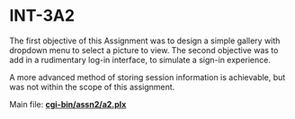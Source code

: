 # INT-3A2

The first objective of this Assignment was to design a simple gallery with dropdown menu to select a picture to view.
The second objective was to add in a rudimentary log-in interface, to simulate a sign-in experience. 

A more advanced method of storing session information is achievable, but was not within the scope of this assignment.

Main file: <b>[cgi-bin/assn2/a2.plx](cgi-bin/assn2/a2.plx)</b>
